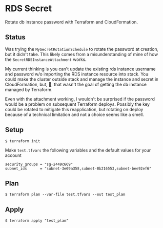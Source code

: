 # RDS Secret

Rotate db instance password with Terraform and CloudFormation.

## Status

Was trying the `MySecretRotationSchedule` to rotate the password at creation, but it didn't take. 
This likely comes from a misunderstanding of mine of how the `SecretRDSInstanceAttachment` works.

My current thinking is you can't update the existing rds instance username and password w/o importing 
the RDS instance resource into stack. You could make the cluster outside stack and manage the instance 
and secret in CloudFormation, but, :shrug:, that wasn't the goal of getting the db instance managed by Terraform.

Even with the attachment working, I wouldn't be surprised if the password would be a problem on subsequent Terraform deploys. Possibly the key could be rotated to mitigate this reapplication, but rotating on deploy because of a technical limitation and not a choice seems like a smell.

## Setup
```
$ terraform init
```

Make `test.tfvars` the following variables and the default values for your account
```
security_groups = "sg-2449c669"
subnet_ids      = "subnet-3e69a358,subnet-0b216553,subnet-bee92ef6"
```

## Plan
```
$ terraform plan --var-file test.tfvars --out test_plan 
```

## Apply
```
$ terraform apply "test_plan"
```
